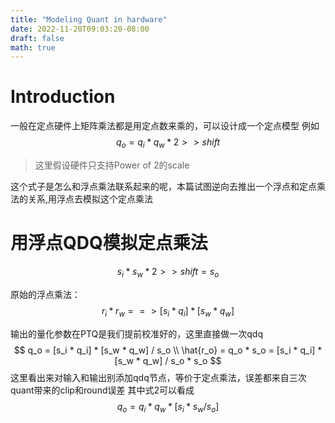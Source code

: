 ```yaml
---
title: "Modeling Quant in hardware"
date: 2022-11-20T09:03:20-08:00
draft: false
math: true
---
```

# Introduction
一般在定点硬件上矩阵乘法都是用定点数来乘的，可以设计成一个定点模型
例如
$$q_o = q_i * q_w * 2>>shift$$
> 这里假设硬件只支持Power of 2的scale

这个式子是怎么和浮点乘法联系起来的呢，本篇试图逆向去推出一个浮点和定点乘法的关系,用浮点去模拟这个定点乘法


# 用浮点QDQ模拟定点乘法

$$s_i * s_w * 2>>{shift} = s_o$$

原始的浮点乘法：
$$ r_i * r_w ==> [s_i * q_i] * [s_w * q_w]$$

输出的量化参数在PTQ是我们提前校准好的，这里直接做一次qdq
$$ q_o = [s_i * q_i] * [s_w * q_w] / s_o  \\ \hat{r_o} = q_o * s_o = [s_i * q_i] * [s_w * q_w] / s_o * s_o $$
这里看出来对输入和输出别添加qdq节点，等价于定点乘法，误差都来自三次quant带来的clip和round误差
其中式2可以看成$$q_o = q_i * q_w * [s_i * s_w / s_o]$$




